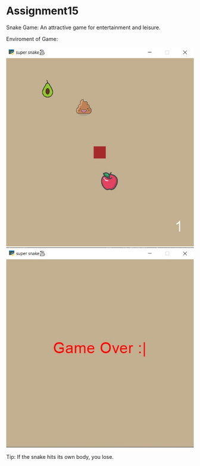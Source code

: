 # Assignment15

Snake Game: An attractive game for entertainment and leisure.

Enviroment of Game:


![alt text](<Screenshot 2024-04-05 002501.jpg>) ![alt text](<Screenshot 2024-04-05 002622.jpg>)

Tip: If the snake hits its own body, you lose.